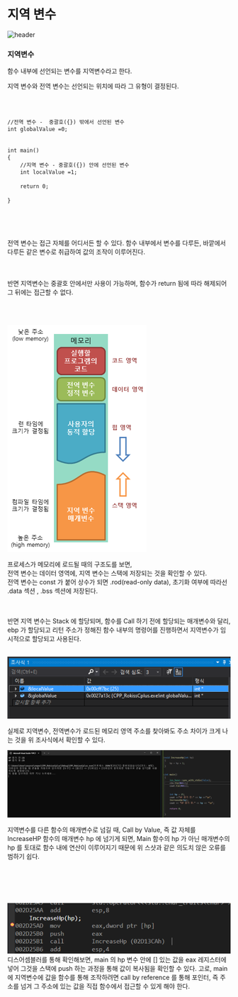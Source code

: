 <h1>지역 변수</h1>

![header](https://capsule-render.vercel.app/api?color=gradient&type=waving)

### 지역변수

  함수 내부에 선언되는 변수를 지역변수라고 한다.  

  지역 변수와 전역 변수는 선언되는 위치에 따라 그 유형이 결정된다.


  <pre>
  <code>


//전역 변수 -  중괄호({}) 밖에서 선언된 변수
int globalValue =0;


int main()
{
    //지역 변수 - 중괄호({}) 안에 선언된 변수 
    int localValue =1;

	return 0;

}


  </code>
  </pre>

전역 변수는 접근 자체를 어디서든 할 수 있다.
함수 내부에서 변수를 다루든, 바깥에서 다루든 같은 변수로 취급하여 값의 조작이 이루어진다.  
<br>
<br>
<br>
반면 지역변수는 중괄호 안에서만 사용이 가능하며,
함수가 return 됨에 따라 해제되어 그 뒤에는 접근할 수 없다.
<br>
<br>
<br>
<br>
  
![LocalVariableImage](/Images/MemoryStack.png)  

프로세스가 메모리에 로드될 때의 구조도를 보면,  
전역 변수는 데이터 영역에, 지역 변수는 스택에 저장되는 것을 확인할 수 있다.  
전역 변수는 const 가 붙어 상수가 되면 .rod(read-only data), 초기화 여부에 따라선 .data 섹션 , .bss 섹션에 저장된다.

<br>
<br>
반면 지역 변수는 Stack 에 할당되며, 함수를 Call 하기 전에 할당되는 매개변수와 달리, ebp 가 할당되고 리턴 주소가 정해진 함수 내부의 명령어를 진행하면서 지역변수가 임시적으로 할당되고 사용된다.
<br>
<br>

![LocalVariableImage](/Images/LocalVariable1.png)  

실제로 지역변수, 전역변수가 로드된 메모리 영역 주소를 찾아봐도 주소 차이가 크게 나는 것을 위 조사식에서 확인할 수 있다.

![LocalVariableImage](/Images/LocalVariable2.png)  

지역변수를 다른 함수의 매개변수로 넘길 때, Call by Value, 즉 값 자체를 IncreaseHP 함수의 매개변수 hp 에 넘기게 되면, Main 함수의 hp 가 아닌 매개변수의 hp 를 토대로 함수 내에 연산이 이루어지기 때문에 위 스샷과 같은 의도치 않은 오류를 범하기 쉽다.

<br>
<br>
<br>
<br>

![LocalVariableImage](/Images/LocalVariable3.png)  
디스어셈블러를 통해 확인해보면, main 의 hp 변수 안에 [] 있는 값을 eax 레지스터에 넣어 그것을 스택에 push 하는 과정을 통해 값이 복사됨을 확인할 수 있다.
고로, main에  지역변수에 값을 함수를 통해 조작하려면 call by reference 를 통해 포인터, 즉 주소를 넘겨 그 주소에 있는 값을 직접 함수에서 접근할 수 있게 해야 한다. 

